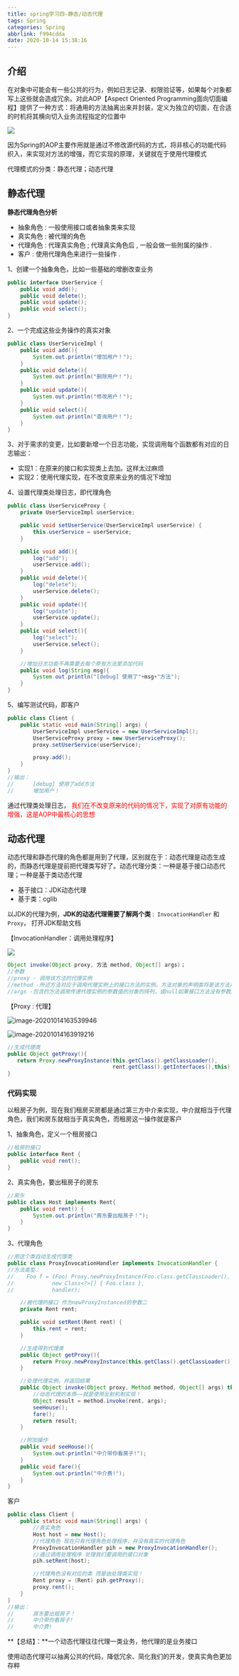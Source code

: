 ```yaml
---
title: spring学习四-静态/动态代理
tags: Spring
categories: Spring
abbrlink: f994cdda
date: 2020-10-14 15:38:16
---
```


## 介绍

在对象中可能会有一些公共的行为，例如日志记录、权限验证等，如果每个对象都写上这些就会造成冗余。对此AOP【Aspect Oriented Programming面向切面编程】提供了一种方式：将通用的方法抽离出来并封装，定义为独立的切面，在合适的时机将其横向切入业务流程指定的位置中

![](http://img2.salute61.top/PicGo/SpringAOP1.png)

因为Spring的AOP主要作用就是通过不修改源代码的方式，将非核心的功能代码织入，来实现对方法的增强，而它实现的原理，关键就在于使用代理模式

代理模式的分类：静态代理；动态代理

<!--more-->



## 静态代理

**静态代理角色分析**

- 抽象角色 : 一般使用接口或者抽象类来实现
- 真实角色 : 被代理的角色
- 代理角色 : 代理真实角色 ; 代理真实角色后 , 一般会做一些附属的操作 .
- 客户  :  使用代理角色来进行一些操作 .

1、创建一个抽象角色，比如一些基础的增删改查业务

```java
public interface UserService {
    public void add();
    public void delete();
    public void update();
    public void select();
}
```

2、一个完成这些业务操作的真实对象

```java
public class UserServiceImpl {
    public void add(){
        System.out.println("增加用户！");
    }
    public void delete(){
        System.out.println("删除用户！");
    }
    public void update(){
        System.out.println("修改用户！");
    }
    public void select(){
        System.out.println("查询用户！");
    }
}
```

3、对于需求的变更，比如要新增一个日志功能，实现调用每个函数都有对应的日志输出：

- 实现1：在原来的接口和实现类上去加。这样太过麻烦
- 实现2：使用代理实现，在不改变原来业务的情况下增加

4、设置代理类处理日志，即代理角色

```java
public class UserServiceProxy {
    private UserServiceImpl userService;

    public void setUserService(UserServiceImpl userService) {
        this.userService = userService;
    }

    public void add(){
        log("add");
        userService.add();
    }
    public void delete(){
        log("delete");
        userService.delete();
    }
    public void update(){
        log("update");
        userService.update();
    }
    public void select(){
        log("select");
        userService.select();
    }

    //增加日志功能不再需要去每个原有方法里添加代码
    public void log(String msg){
        System.out.println("[debug] 使用了"+msg+"方法");
    }
}
```

5、编写测试代码，即客户

```java
public class Client {
    public static void main(String[] args) {
        UserServiceImpl userService = new UserServiceImpl();
        UserServiceProxy proxy = new UserServiceProxy();
        proxy.setUserService(userService);

        proxy.add();
    }
}
//输出：
//		[debug] 使用了add方法
//		增加用户！
```



通过代理类处理日志，<font color="red"> 我们在不改变原来的代码的情况下，实现了对原有功能的增强，这是AOP中最核心的思想</font>



## 动态代理

动态代理和静态代理的角色都是用到了代理，区别就在于：动态代理是动态生成的，而静态代理是提前把代理类写好了。动态代理分类：一种是基于接口动态代理；一种是基于类动态代理

- 基于接口：JDK动态代理
- 基于类：cglib

以JDK的代理为例，**JDK的动态代理需要了解两个类** :` InvocationHandler` 和`Proxy`， 打开JDK帮助文档

【InvocationHandler：调用处理程序】

![](http://img2.salute61.top/PicGo/image-20201014163240768.png)

```java
Object invoke(Object proxy, 方法 method, Object[] args)；
//参数
//proxy - 调用该方法的代理实例
//method -所述方法对应于调用代理实例上的接口方法的实例。方法对象的声明类将是该方法声明的接口，它可以是代理类继承该方法的代理接口的超级接口。
//args -包含的方法调用传递代理实例的参数值的对象的阵列，或null如果接口方法没有参数。原始类型的参数包含在适当的原始包装器类的实例中，例如java.lang.Integer或
```

【Proxy  : 代理】

![image-20201014163539946](http://img2.salute61.top/PicGo/image-20201014163539946.png)

![image-20201014163919216](http://img2.salute61.top/PicGo/image-20201014163919216.png)

```java
//生成代理类
public Object getProxy(){
   return Proxy.newProxyInstance(this.getClass().getClassLoader(),
                                 rent.getClass().getInterfaces(),this);
}
```



### 代码实现

以租房子为例，现在我们租房买房都是通过第三方中介来实现，中介就相当于代理角色，我们和房东就相当于真实角色，而租房这一操作就是客户

1、抽象角色，定义一个租房接口

```java
//租房的接口
public interface Rent {
    public void rent();
}

```

2、真实角色，要出租房子的房东

```java
//房东
public class Host implements Rent{
    public void rent() {
        System.out.println("房东要出租房子！");
    }
}
```

3、代理角色

```java
//用这个类自动生成代理类
public class ProxyInvocationHandler implements InvocationHandler {
//方法类型：
//    Foo f = (Foo) Proxy.newProxyInstance(Foo.class.getClassLoader(),
//            new Class<?>[] { Foo.class },
//            handler);

    //被代理的接口 作为newProxyInstanced的参数二
    private Rent rent;

    public void setRent(Rent rent) {
        this.rent = rent;
    }

    //生成得到代理类
    public Object getProxy(){
        return Proxy.newProxyInstance(this.getClass().getClassLoader(),rent.getClass().getInterfaces(),this);
    }

    //处理代理实例，并返回结果
    public Object invoke(Object proxy, Method method, Object[] args) throws Throwable {
        //动态代理的本质——就是使用反射机制实现！
        Object result = method.invoke(rent, args);
        seeHouse();
        fare();
        return result;
    }

    //附加操作
    public void seeHouse(){
        System.out.println("中介带你看房子!");
    }
    public void fare(){
        System.out.println("中介费!");
    }
}
```

客户

```java
public class Client {
    public static void main(String[] args) {
        //真实角色
        Host host = new Host();
        //代理角色 现在只有代理角色处理程序，并没有真实的代理角色
        ProxyInvocationHandler pih = new ProxyInvocationHandler();
        //通过调用处理程序 处理我们要调用的接口对象
        pih.setRent(host);

        //代理角色没有对应的类 而是由处理类实现！
        Rent proxy = (Rent) pih.getProxy();
        proxy.rent();
    }
}
//输出：
//		房东要出租房子！
//		中介带你看房子!
//		中介费!
```

**【总结】：**一个动态代理往往代理一类业务，他代理的是业务接口

使用动态代理可以抽离公共的代码，降低冗余、简化我们的开发，使真实角色更加存粹



































































